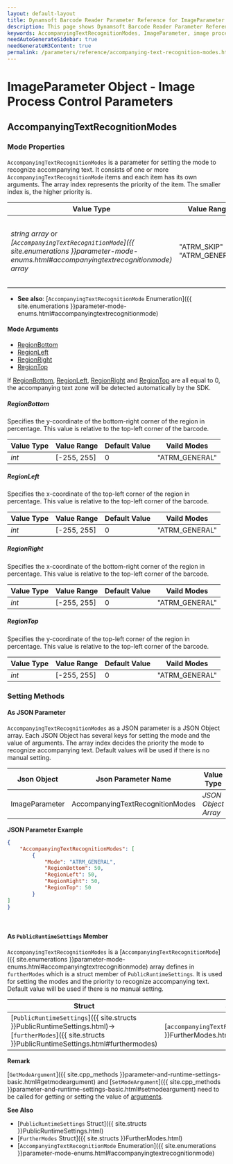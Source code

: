 ```yaml
---
layout: default-layout
title: Dynamsoft Barcode Reader Parameter Reference for ImageParameter Object - AccompanyingTextRecognitionModes
description: This page shows Dynamsoft Barcode Reader Parameter Reference for ImageParameter Object - AccompanyingTextRecognitionModes.
keywords: AccompanyingTextRecognitionModes, ImageParameter, image process control parameters, parameter reference, parameter
needAutoGenerateSidebar: true
needGenerateH3Content: true
permalink: /parameters/reference/accompanying-text-recognition-modes.html
---
```


# ImageParameter Object - Image Process Control Parameters

## AccompanyingTextRecognitionModes  

### Mode Properties

`AccompanyingTextRecognitionModes` is a parameter for setting the mode to recognize accompanying text. It consists of one or more `AccompanyingTextRecognitionMode` items and each item has its own arguments. The array index represents the priority of the item. The smaller index is, the higher priority is.

| Value Type | Value Range | Default Value |
| ---------- | ----------- | ------------- |
| *string array* or *[`AccompanyingTextRecognitionMode`]({{ site.enumerations }}parameter-mode-enums.html#accompanyingtextrecognitionmode) array* | "ATRM_SKIP"<br>"ATRM_GENERAL" | ["ATRM_SKIP", "ATRM_SKIP", "ATRM_SKIP", "ATRM_SKIP", "ATRM_SKIP", "ATRM_SKIP", "ATRM_SKIP", "ATRM_SKIP"] |

- **See also**:
    [`AccompanyingTextRecognitionMode` Enumeration]({{ site.enumerations }}parameter-mode-enums.html#accompanyingtextrecognitionmode)

#### Mode Arguments

- [RegionBottom](#regionbottom)
- [RegionLeft](#regionleft)
- [RegionRight](#regionright)
- [RegionTop](#regiontop)

If [RegionBottom](#regionbottom), [RegionLeft](#regionleft), [RegionRight](#regionright) and [RegionTop](#regiontop) are all equal to 0, the accompanying text zone will be detected automatically by the SDK.

##### RegionBottom

Specifies the y-coordinate of the bottom-right corner of the region in percentage. This value is relative to the top-left corner of the barcode.

| Value Type | Value Range | Default Value | Vaild Modes |
| ---------- | ----------- | ------------- | ----------- |
| *int* | [-255, 255] | 0 | "ATRM_GENERAL" |

##### RegionLeft

Specifies the x-coordinate of the top-left corner of the region in percentage. This value is relative to the top-left corner of the barcode.

| Value Type | Value Range | Default Value | Vaild Modes |
| ---------- | ----------- | ------------- | ----------- |
| *int* | [-255, 255] | 0 | "ATRM_GENERAL" |  

##### RegionRight

Specifies the x-coordinate of the bottom-right corner of the region in percentage. This value is relative to the top-left corner of the barcode.

| Value Type | Value Range | Default Value | Vaild Modes |
| ---------- | ----------- | ------------- | ----------- |
| *int* | [-255, 255] | 0 | "ATRM_GENERAL" |  

##### RegionTop

Specifies the y-coordinate of the top-left corner of the region in percentage. This value is relative to the top-left corner of the barcode.

| Value Type | Value Range | Default Value | Vaild Modes | 
| ---------- | ----------- | ------------- | ----------- |
| *int* | [-255, 255] | 0 | "ATRM_GENERAL" |  

### Setting Methods

#### As JSON Parameter

`AccompanyingTextRecognitionModes` as a JSON parameter is a JSON Object array. Each JSON Object has several keys for setting the mode and the value of arguments. The array index decides the priority the mode to recognize accompanying text. Default values will be used if there is no manual setting.

| Json Object | Json Parameter Name | Value Type |
| ----------- | ------------------- | ---------- |
| ImageParameter | AccompanyingTextRecognitionModes | *JSON Object Array* |

**JSON Parameter Example**

```json
{
    "AccompanyingTextRecognitionModes": [
        {
            "Mode": "ATRM_GENERAL",
            "RegionBottom": 50, 
            "RegionLeft": 50,
            "RegionRight": 50, 
            "RegionTop": 50
        }
]
}
```

&nbsp;

#### As `PublicRuntimeSettings` Member

`AccompanyingTextRecognitionModes` is a [`AccompanyingTextRecognitionMode`]({{ site.enumerations }}parameter-mode-enums.html#accompanyingtextrecognitionmode) array defines in `furtherModes` which is a struct member of `PublicRuntimeSettings`. It is used for setting the modes and the priority to recognize accompanying text. Default value will be used if there is no manual setting.

| Struct | Struct Member Name | Value Type |
| ------ | ------------------ | ---------- |
| [`PublicRuntimeSettings`]({{ site.structs }}PublicRuntimeSettings.html)->[`furtherModes`]({{ site.structs }}PublicRuntimeSettings.html#furthermodes) | [`accompanyingTextRecognitionModes`]({{ site.structs }}FurtherModes.html#accompanyingtextrecognitionmodes) | [`AccompanyingTextRecognitionMode`]({{ site.enumerations }}parameter-mode-enums.html#accompanyingtextrecognitionmode)[8] |

**Remark**

[`GetModeArgument`]({{ site.cpp_methods }}parameter-and-runtime-settings-basic.html#getmodeargument) and [`SetModeArgument`]({{ site.cpp_methods }}parameter-and-runtime-settings-basic.html#setmodeargument) need to be called for getting or setting the value of [arguments](#mode-arguments).

**See Also**

- [`PublicRuntimeSettings` Struct]({{ site.structs }}PublicRuntimeSettings.html)
- [`FurtherModes` Struct]({{ site.structs }}FurtherModes.html)
- [`AccompanyingTextRecognitionMode` Enumeration]({{ site.enumerations }}parameter-mode-enums.html#accompanyingtextrecognitionmode)
